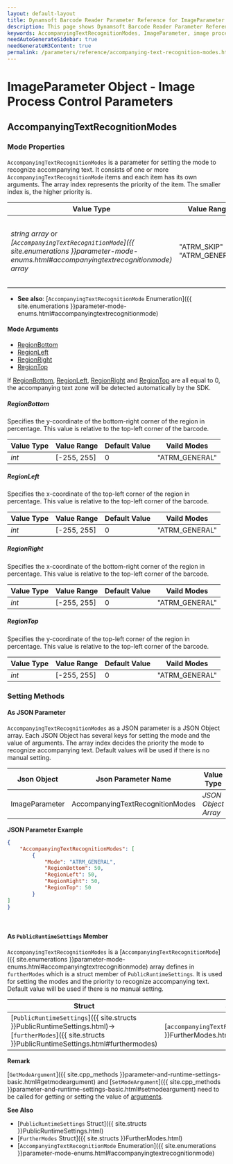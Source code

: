 ```yaml
---
layout: default-layout
title: Dynamsoft Barcode Reader Parameter Reference for ImageParameter Object - AccompanyingTextRecognitionModes
description: This page shows Dynamsoft Barcode Reader Parameter Reference for ImageParameter Object - AccompanyingTextRecognitionModes.
keywords: AccompanyingTextRecognitionModes, ImageParameter, image process control parameters, parameter reference, parameter
needAutoGenerateSidebar: true
needGenerateH3Content: true
permalink: /parameters/reference/accompanying-text-recognition-modes.html
---
```


# ImageParameter Object - Image Process Control Parameters

## AccompanyingTextRecognitionModes  

### Mode Properties

`AccompanyingTextRecognitionModes` is a parameter for setting the mode to recognize accompanying text. It consists of one or more `AccompanyingTextRecognitionMode` items and each item has its own arguments. The array index represents the priority of the item. The smaller index is, the higher priority is.

| Value Type | Value Range | Default Value |
| ---------- | ----------- | ------------- |
| *string array* or *[`AccompanyingTextRecognitionMode`]({{ site.enumerations }}parameter-mode-enums.html#accompanyingtextrecognitionmode) array* | "ATRM_SKIP"<br>"ATRM_GENERAL" | ["ATRM_SKIP", "ATRM_SKIP", "ATRM_SKIP", "ATRM_SKIP", "ATRM_SKIP", "ATRM_SKIP", "ATRM_SKIP", "ATRM_SKIP"] |

- **See also**:
    [`AccompanyingTextRecognitionMode` Enumeration]({{ site.enumerations }}parameter-mode-enums.html#accompanyingtextrecognitionmode)

#### Mode Arguments

- [RegionBottom](#regionbottom)
- [RegionLeft](#regionleft)
- [RegionRight](#regionright)
- [RegionTop](#regiontop)

If [RegionBottom](#regionbottom), [RegionLeft](#regionleft), [RegionRight](#regionright) and [RegionTop](#regiontop) are all equal to 0, the accompanying text zone will be detected automatically by the SDK.

##### RegionBottom

Specifies the y-coordinate of the bottom-right corner of the region in percentage. This value is relative to the top-left corner of the barcode.

| Value Type | Value Range | Default Value | Vaild Modes |
| ---------- | ----------- | ------------- | ----------- |
| *int* | [-255, 255] | 0 | "ATRM_GENERAL" |

##### RegionLeft

Specifies the x-coordinate of the top-left corner of the region in percentage. This value is relative to the top-left corner of the barcode.

| Value Type | Value Range | Default Value | Vaild Modes |
| ---------- | ----------- | ------------- | ----------- |
| *int* | [-255, 255] | 0 | "ATRM_GENERAL" |  

##### RegionRight

Specifies the x-coordinate of the bottom-right corner of the region in percentage. This value is relative to the top-left corner of the barcode.

| Value Type | Value Range | Default Value | Vaild Modes |
| ---------- | ----------- | ------------- | ----------- |
| *int* | [-255, 255] | 0 | "ATRM_GENERAL" |  

##### RegionTop

Specifies the y-coordinate of the top-left corner of the region in percentage. This value is relative to the top-left corner of the barcode.

| Value Type | Value Range | Default Value | Vaild Modes | 
| ---------- | ----------- | ------------- | ----------- |
| *int* | [-255, 255] | 0 | "ATRM_GENERAL" |  

### Setting Methods

#### As JSON Parameter

`AccompanyingTextRecognitionModes` as a JSON parameter is a JSON Object array. Each JSON Object has several keys for setting the mode and the value of arguments. The array index decides the priority the mode to recognize accompanying text. Default values will be used if there is no manual setting.

| Json Object | Json Parameter Name | Value Type |
| ----------- | ------------------- | ---------- |
| ImageParameter | AccompanyingTextRecognitionModes | *JSON Object Array* |

**JSON Parameter Example**

```json
{
    "AccompanyingTextRecognitionModes": [
        {
            "Mode": "ATRM_GENERAL",
            "RegionBottom": 50, 
            "RegionLeft": 50,
            "RegionRight": 50, 
            "RegionTop": 50
        }
]
}
```

&nbsp;

#### As `PublicRuntimeSettings` Member

`AccompanyingTextRecognitionModes` is a [`AccompanyingTextRecognitionMode`]({{ site.enumerations }}parameter-mode-enums.html#accompanyingtextrecognitionmode) array defines in `furtherModes` which is a struct member of `PublicRuntimeSettings`. It is used for setting the modes and the priority to recognize accompanying text. Default value will be used if there is no manual setting.

| Struct | Struct Member Name | Value Type |
| ------ | ------------------ | ---------- |
| [`PublicRuntimeSettings`]({{ site.structs }}PublicRuntimeSettings.html)->[`furtherModes`]({{ site.structs }}PublicRuntimeSettings.html#furthermodes) | [`accompanyingTextRecognitionModes`]({{ site.structs }}FurtherModes.html#accompanyingtextrecognitionmodes) | [`AccompanyingTextRecognitionMode`]({{ site.enumerations }}parameter-mode-enums.html#accompanyingtextrecognitionmode)[8] |

**Remark**

[`GetModeArgument`]({{ site.cpp_methods }}parameter-and-runtime-settings-basic.html#getmodeargument) and [`SetModeArgument`]({{ site.cpp_methods }}parameter-and-runtime-settings-basic.html#setmodeargument) need to be called for getting or setting the value of [arguments](#mode-arguments).

**See Also**

- [`PublicRuntimeSettings` Struct]({{ site.structs }}PublicRuntimeSettings.html)
- [`FurtherModes` Struct]({{ site.structs }}FurtherModes.html)
- [`AccompanyingTextRecognitionMode` Enumeration]({{ site.enumerations }}parameter-mode-enums.html#accompanyingtextrecognitionmode)
